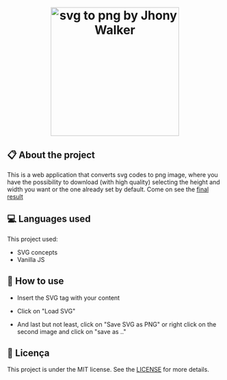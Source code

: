 
<h1 align="center">
    <img src="./images/svg-to-png.png" alt="svg to png by Jhony Walker" width="300px" />
</h1>

## :clipboard: About the project

This is a web application that converts svg codes to png image, where you have the possibility to download (with high quality) selecting the height and width you want or the one already set by default. Come on see the [final result](https://jhonywalker-pixel.github.io/svg-png/)

## :computer: Languages used

This project used:

- SVG concepts
- Vanilla JS

## :bookmark: How to use

 - Insert the SVG tag with your content

 - Click on "Load SVG"

 - And last but not least, click on "Save SVG as PNG" or right click on the second image and click on "save as .."

## :book: Licença

This project is under the MIT license. See the [LICENSE](LICENSE.md) for more details.

